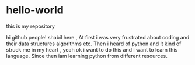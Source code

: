 # hello-world
this is my repository

hi github people!
shabil here , At first i was very frustrated about coding and their data structures algorithms etc.
Then i heard of python and it kind of struck me in my heart , yeah ok i want to do this and i want to learn this language. Since then iam
learning python from different resources.
